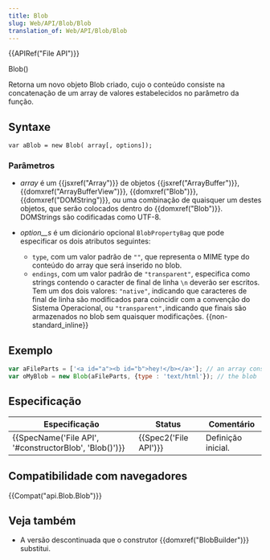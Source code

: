 ```yaml
---
title: Blob
slug: Web/API/Blob/Blob
translation_of: Web/API/Blob/Blob
---
```

{{APIRef("File API")}}

Blob()

Retorna um novo objeto Blob criado, cujo o conteúdo consiste na concatenação de um array de valores estabelecidos no parâmetro da função.

## Syntaxe

    var aBlob = new Blob( array[, options]);

### Parâmetros

- _array_ é um {{jsxref("Array")}} de objetos {{jsxref("ArrayBuffer")}}, {{domxref("ArrayBufferView")}}, {{domxref("Blob")}}, {{domxref("DOMString")}}, ou uma combinação de quaisquer um destes objetos, que serão colocados dentro do {{domxref("Blob")}}. DOMStrings são codificadas como UTF-8.
- _option\_\_s_ é um dicionário opcional `BlobPropertyBag` que pode especificar os dois atributos seguintes:

  - `type`, com um valor padrão de `""`, que representa o MIME type do conteúdo do array que será inserido no blob.
  - `endings`, com um valor padrão de `"transparent"`, especifica como strings contendo o caracter de final de linha `\n` deverão ser escritos. Tem um dos dois valores: `"native"`, indicando que caracteres de final de linha são modificados para coincidir com a convenção do Sistema Operacional, ou `"transparent",`indicando que finais são armazenados no blob sem quaisquer modificações. {{non-standard_inline}}

## Exemplo

```js
var aFileParts = ['<a id="a"><b id="b">hey!</b></a>']; // an array consisting of a single DOMString
var oMyBlob = new Blob(aFileParts, {type : 'text/html'}); // the blob
```

## Especificação

| Especificação                                                            | Status                       | Comentário         |
| ------------------------------------------------------------------------ | ---------------------------- | ------------------ |
| {{SpecName('File API', '#constructorBlob', 'Blob()')}} | {{Spec2('File API')}} | Definição inicial. |

## Compatibilidade com navegadores

{{Compat("api.Blob.Blob")}}

## Veja também

- A versão descontinuada que o construtor {{domxref("BlobBuilder")}} substitui.
